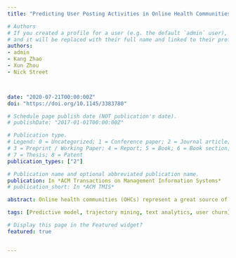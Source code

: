 ```yaml
---
title: "Predicting User Posting Activities in Online Health Communities with Deep Learning"

# Authors
# If you created a profile for a user (e.g. the default `admin` user), write the username (folder name) here 
# and it will be replaced with their full name and linked to their profile.
authors:
- admin
- Kang Zhao
- Xun Zhou
- Nick Street



date: "2020-07-21T00:00:00Z"
doi: "https://doi.org/10.1145/3383780"

# Schedule page publish date (NOT publication's date).
# publishDate: "2017-01-01T00:00:00Z"

# Publication type.
# Legend: 0 = Uncategorized; 1 = Conference paper; 2 = Journal article;
# 3 = Preprint / Working Paper; 4 = Report; 5 = Book; 6 = Book section;
# 7 = Thesis; 8 = Patent
publication_types: ["2"]

# Publication name and optional abbreviated publication name.
publication: In *ACM Transactions on Management Information Systems*
# publication_short: In *ACM TMIS*

abstract: Online health communities (OHCs) represent a great source of social support for patients and their caregivers. Better predictions of user activities in OHCs can help improve user engagement and retention, which are important to manage and sustain a successful OHC. This article proposes a general framework to predict OHC user posting activities. Deep learning methods are adopted to learn from users’ temporal trajectories in both the volumes and content of posts published over time. Experiments based on data from a popular OHC for cancer survivors demonstrate that the proposed approach can improve the performance of user activity predictions. In addition, several topics of users’ posts are found to have strong impact on predicting users’ activities in the OHC.

tags: [Predictive model, trajectory mining, text analytics, user churn]

# Display this page in the Featured widget?
featured: true


---
```

